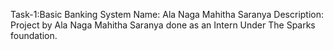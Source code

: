 Task-1:Basic Banking System
Name: Ala Naga Mahitha Saranya 
Description: Project by Ala Naga Mahitha Saranya done as an Intern Under The Sparks foundation.
